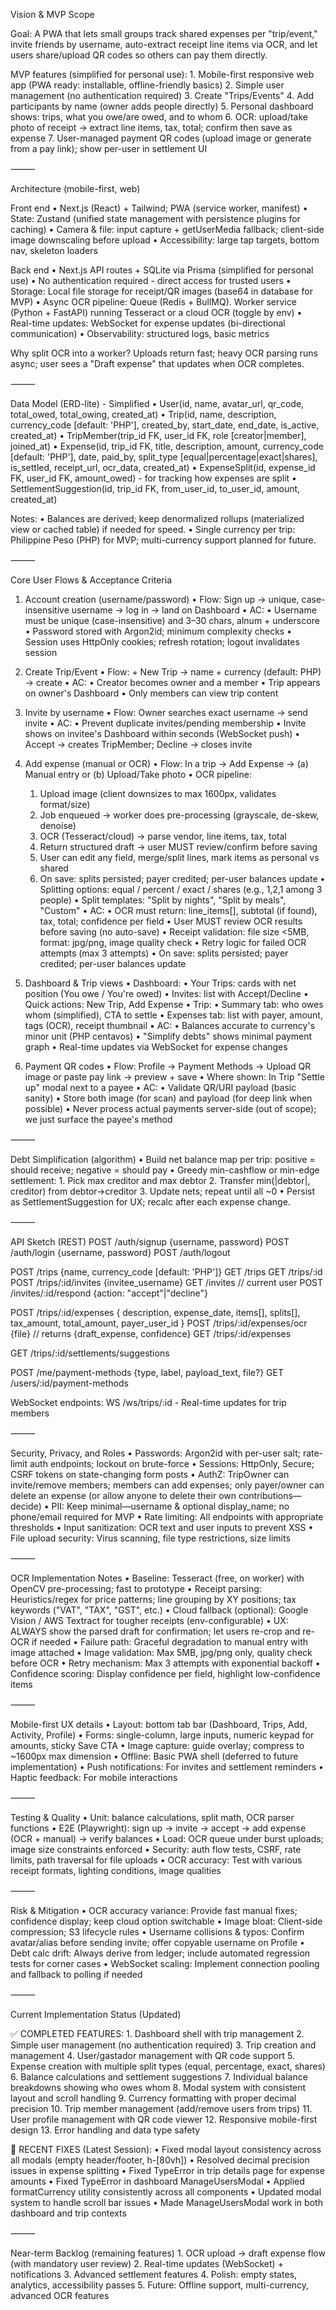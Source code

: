 Vision & MVP Scope

Goal: A PWA that lets small groups track shared expenses per "trip/event," invite friends by username, auto-extract receipt line items via OCR, and let users share/upload QR codes so others can pay them directly.

MVP features (simplified for personal use):
	1.	Mobile-first responsive web app (PWA ready: installable, offline-friendly basics)
	2.	Simple user management (no authentication required)
	3.	Create "Trips/Events"
	4.	Add participants by name (owner adds people directly)
	5.	Personal dashboard shows: trips, what you owe/are owed, and to whom
	6.	OCR: upload/take photo of receipt → extract line items, tax, total; confirm then save as expense
	7.	User-managed payment QR codes (upload image or generate from a pay link); show per-user in settlement UI

⸻

Architecture (mobile-first, web)

Front end
	•	Next.js (React) + Tailwind; PWA (service worker, manifest)
	•	State: Zustand (unified state management with persistence plugins for caching)
	•	Camera & file: input capture + getUserMedia fallback; client-side image downscaling before upload
	•	Accessibility: large tap targets, bottom nav, skeleton loaders

Back end
	•	Next.js API routes + SQLite via Prisma (simplified for personal use)
	•	No authentication required - direct access for trusted users
	•	Storage: Local file storage for receipt/QR images (base64 in database for MVP)
	•	Async OCR pipeline: Queue (Redis + BullMQ). Worker service (Python + FastAPI) running Tesseract or a cloud OCR (toggle by env)
	•	Real-time updates: WebSocket for expense updates (bi-directional communication)
	•	Observability: structured logs, basic metrics

Why split OCR into a worker? Uploads return fast; heavy OCR parsing runs async; user sees a "Draft expense" that updates when OCR completes.

⸻

Data Model (ERD-lite) - Simplified
	•	User(id, name, avatar_url, qr_code, total_owed, total_owing, created_at)
	•	Trip(id, name, description, currency_code [default: 'PHP'], created_by, start_date, end_date, is_active, created_at)
	•	TripMember(trip_id FK, user_id FK, role [creator|member], joined_at)
	•	Expense(id, trip_id FK, title, description, amount, currency_code [default: 'PHP'], date, paid_by, split_type [equal|percentage|exact|shares], is_settled, receipt_url, ocr_data, created_at)
	•	ExpenseSplit(id, expense_id FK, user_id FK, amount_owed) - for tracking how expenses are split
	•	SettlementSuggestion(id, trip_id FK, from_user_id, to_user_id, amount, created_at)

Notes:
	•	Balances are derived; keep denormalized rollups (materialized view or cached table) if needed for speed.
	•	Single currency per trip: Philippine Peso (PHP) for MVP; multi-currency support planned for future.

⸻

Core User Flows & Acceptance Criteria

1) Account creation (username/password)
	•	Flow: Sign up → unique, case-insensitive username → log in → land on Dashboard
	•	AC:
	•	Username must be unique (case-insensitive) and 3–30 chars, alnum + underscore
	•	Password stored with Argon2id; minimum complexity checks
	•	Session uses HttpOnly cookies; refresh rotation; logout invalidates session

2) Create Trip/Event
	•	Flow: + New Trip → name + currency (default: PHP) → create
	•	AC:
	•	Creator becomes owner and a member
	•	Trip appears on owner's Dashboard
	•	Only members can view trip content

3) Invite by username
	•	Flow: Owner searches exact username → send invite
	•	AC:
	•	Prevent duplicate invites/pending membership
	•	Invite shows on invitee's Dashboard within seconds (WebSocket push)
	•	Accept → creates TripMember; Decline → closes invite

4) Add expense (manual or OCR)
	•	Flow: In a trip → Add Expense → (a) Manual entry or (b) Upload/Take photo
	•	OCR pipeline:
	1.	Upload image (client downsizes to max 1600px, validates format/size)
	2.	Job enqueued → worker does pre-processing (grayscale, de-skew, denoise)
	3.	OCR (Tesseract/cloud) → parse vendor, line items, tax, total
	4.	Return structured draft → user MUST review/confirm before saving
	5.	User can edit any field, merge/split lines, mark items as personal vs shared
	6.	On save: splits persisted; payer credited; per-user balances update
	•	Splitting options: equal / percent / exact / shares (e.g., 1,2,1 among 3 people)
	•	Split templates: "Split by nights", "Split by meals", "Custom"
	•	AC:
	•	OCR must return: line_items[], subtotal (if found), tax, total; confidence per field
	•	User MUST review OCR results before saving (no auto-save)
	•	Receipt validation: file size <5MB, format: jpg/png, image quality check
	•	Retry logic for failed OCR attempts (max 3 attempts)
	•	On save: splits persisted; payer credited; per-user balances update

5) Dashboard & Trip views
	•	Dashboard:
	•	Your Trips: cards with net position (You owe / You're owed)
	•	Invites: list with Accept/Decline
	•	Quick actions: New Trip, Add Expense
	•	Trip:
	•	Summary tab: who owes whom (simplified), CTA to settle
	•	Expenses tab: list with payer, amount, tags (OCR), receipt thumbnail
	•	AC:
	•	Balances accurate to currency's minor unit (PHP centavos)
	•	"Simplify debts" shows minimal payment graph
	•	Real-time updates via WebSocket for expense changes

6) Payment QR codes
	•	Flow: Profile → Payment Methods → Upload QR image or paste pay link → preview + save
	•	Where shown: In Trip "Settle up" modal next to a payee
	•	AC:
	•	Validate QR/URI payload (basic sanity)
	•	Store both image (for scan) and payload (for deep link when possible)
	•	Never process actual payments server-side (out of scope); we just surface the payee's method

⸻

Debt Simplification (algorithm)
	•	Build net balance map per trip: positive = should receive; negative = should pay
	•	Greedy min-cashflow or min-edge settlement:
	1.	Pick max creditor and max debtor
	2.	Transfer min(|debtor|, creditor) from debtor→creditor
	3.	Update nets; repeat until all ~0
	•	Persist as SettlementSuggestion for UX; recalc after each expense change.

⸻

API Sketch (REST)
POST /auth/signup {username, password}
POST /auth/login {username, password}
POST /auth/logout

POST /trips {name, currency_code [default: 'PHP']}
GET  /trips
GET  /trips/:id
POST /trips/:id/invites {invitee_username}
GET  /invites           // current user
POST /invites/:id/respond {action: "accept"|"decline"}

POST /trips/:id/expenses {
  description, expense_date, items[], splits[], tax_amount, total_amount, payer_user_id
}
POST /trips/:id/expenses/ocr {file}  // returns {draft_expense, confidence}
GET  /trips/:id/expenses

GET  /trips/:id/settlements/suggestions

POST /me/payment-methods {type, label, payload_text, file?}
GET  /users/:id/payment-methods

WebSocket endpoints:
WS /ws/trips/:id - Real-time updates for trip members

⸻

Security, Privacy, and Roles
	•	Passwords: Argon2id with per-user salt; rate-limit auth endpoints; lockout on brute-force
	•	Sessions: HttpOnly, Secure; CSRF tokens on state-changing form posts
	•	AuthZ: TripOwner can invite/remove members; members can add expenses; only payer/owner can delete an expense (or allow anyone to delete their own contributions—decide)
	•	PII: Keep minimal—username & optional display_name; no phone/email required for MVP
	•	Rate limiting: All endpoints with appropriate thresholds
	•	Input sanitization: OCR text and user inputs to prevent XSS
	•	File upload security: Virus scanning, file type restrictions, size limits

⸻

OCR Implementation Notes
	•	Baseline: Tesseract (free, on worker) with OpenCV pre-processing; fast to prototype
	•	Receipt parsing: Heuristics/regex for price patterns; line grouping by XY positions; tax keywords ("VAT", "TAX", "GST", etc.)
	•	Cloud fallback (optional): Google Vision / AWS Textract for tougher receipts (env-configurable)
	•	UX: ALWAYS show the parsed draft for confirmation; let users re-crop and re-OCR if needed
	•	Failure path: Graceful degradation to manual entry with image attached
	•	Image validation: Max 5MB, jpg/png only, quality check before OCR
	•	Retry mechanism: Max 3 attempts with exponential backoff
	•	Confidence scoring: Display confidence per field, highlight low-confidence items

⸻

Mobile-first UX details
	•	Layout: bottom tab bar (Dashboard, Trips, Add, Activity, Profile)
	•	Forms: single-column, large inputs, numeric keypad for amounts, sticky Save CTA
	•	Image capture: guide overlay; compress to ~1600px max dimension
	•	Offline: Basic PWA shell (deferred to future implementation)
	•	Push notifications: For invites and settlement reminders
	•	Haptic feedback: For mobile interactions

⸻

Testing & Quality
	•	Unit: balance calculations, split math, OCR parser functions
	•	E2E (Playwright): sign up → invite → accept → add expense (OCR + manual) → verify balances
	•	Load: OCR queue under burst uploads; image size constraints enforced
	•	Security: auth flow tests, CSRF, rate limits, path traversal for file uploads
	•	OCR accuracy: Test with various receipt formats, lighting conditions, image qualities

⸻

Risk & Mitigation
	•	OCR accuracy variance: Provide fast manual fixes; confidence display; keep cloud option switchable
	•	Image bloat: Client-side compression; S3 lifecycle rules
	•	Username collisions & typos: Confirm avatar/alias before sending invite; offer copyable username on Profile
	•	Debt calc drift: Always derive from ledger; include automated regression tests for corner cases
	•	WebSocket scaling: Implement connection pooling and fallback to polling if needed

⸻

Current Implementation Status (Updated)

✅ COMPLETED FEATURES:
	1.	Dashboard shell with trip management
	2.	Simple user management (no authentication required)
	3.	Trip creation and management
	4.	User/gastador management with QR code support
	5.	Expense creation with multiple split types (equal, percentage, exact, shares)
	6.	Balance calculations and settlement suggestions
	7.	Individual balance breakdowns showing who owes whom
	8.	Modal system with consistent layout and scroll handling
	9.	Currency formatting with proper decimal precision
	10.	Trip member management (add/remove users from trips)
	11.	User profile management with QR code viewer
	12.	Responsive mobile-first design
	13.	Error handling and data type safety

🔧 RECENT FIXES (Latest Session):
	•	Fixed modal layout consistency across all modals (empty header/footer, h-[80vh])
	•	Resolved decimal precision issues in expense splitting
	•	Fixed TypeError in trip details page for expense amounts
	•	Fixed TypeError in dashboard ManageUsersModal
	•	Applied formatCurrency utility consistently across all components
	•	Updated modal system to handle scroll bar issues
	•	Made ManageUsersModal work in both dashboard and trip contexts

⸻

Near-term Backlog (remaining features)
	1.	OCR upload → draft expense flow (with mandatory user review)
	2.	Real-time updates (WebSocket) + notifications
	3.	Advanced settlement features
	4.	Polish: empty states, analytics, accessibility passes
	5.	Future: Offline support, multi-currency, advanced OCR features
